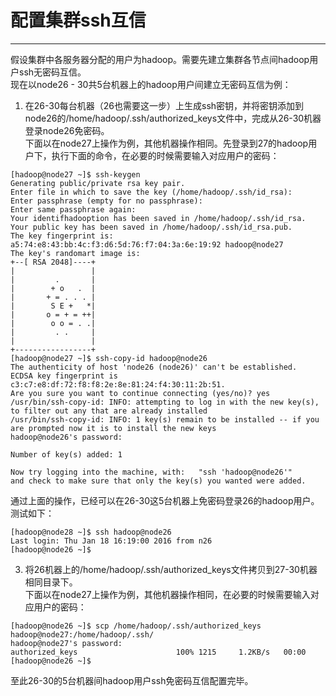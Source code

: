 # 配置集群ssh互信
---

假设集群中各服务器分配的用户为hadoop。需要先建立集群各节点间hadoop用户ssh无密码互信。  
现在以node26 - 30共5台机器上的hadoop用户间建立无密码互信为例：  

1. 在26-30每台机器（26也需要这一步）上生成ssh密钥，并将密钥添加到node26的/home/hadoop/.ssh/authorized_keys文件中，完成从26-30机器登录node26免密码。  
下面以在node27上操作为例，其他机器操作相同。先登录到27的hadoop用户下，执行下面的命令，在必要的时候需要输入对应用户的密码：  
  ```
[hadoop@node27 ~]$ ssh-keygen 
Generating public/private rsa key pair.
Enter file in which to save the key (/home/hadoop/.ssh/id_rsa): 
Enter passphrase (empty for no passphrase): 
Enter same passphrase again: 
Your identifhadooption has been saved in /home/hadoop/.ssh/id_rsa.
Your public key has been saved in /home/hadoop/.ssh/id_rsa.pub.
The key fingerprint is:
a5:74:e8:43:bb:4c:f3:d6:5d:76:f7:04:3a:6e:19:92 hadoop@node27
The key's randomart image is:
+--[ RSA 2048]----+
|                 |
|         .       |
|        + o   .  |
|       + = . . . |
|        S E +   *|
|       o = + = ++|
|        o o = . .|
|         . .     |
|                 |
+-----------------+
[hadoop@node27 ~]$ ssh-copy-id hadoop@node26
The authenticity of host 'node26 (node26)' can't be established.
ECDSA key fingerprint is c3:c7:e8:df:72:f8:f8:2e:8e:81:24:f4:30:11:2b:51.
Are you sure you want to continue connecting (yes/no)? yes
/usr/bin/ssh-copy-id: INFO: attempting to log in with the new key(s), to filter out any that are already installed
/usr/bin/ssh-copy-id: INFO: 1 key(s) remain to be installed -- if you are prompted now it is to install the new keys
hadoop@node26's password: 

Number of key(s) added: 1

Now try logging into the machine, with:   "ssh 'hadoop@node26'"
and check to make sure that only the key(s) you wanted were added.
  ```
  通过上面的操作，已经可以在26-30这5台机器上免密码登录26的hadoop用户。测试如下：  
  ```
[hadoop@node28 ~]$ ssh hadoop@node26
Last login: Thu Jan 18 16:19:00 2016 from n26
[hadoop@node26 ~]$
  ```
3. 将26机器上的/home/hadoop/.ssh/authorized_keys文件拷贝到27-30机器相同目录下。  
下面以在node27上操作为例，其他机器操作相同，在必要的时候需要输入对应用户的密码：  

  ```
[hadoop@node26 ~]$ scp /home/hadoop/.ssh/authorized_keys hadoop@node27:/home/hadoop/.ssh/
hadoop@node27's password: 
authorized_keys                      100% 1215     1.2KB/s   00:00    
[hadoop@node26 ~]$
  ```

至此26-30的5台机器间hadoop用户ssh免密码互信配置完毕。
